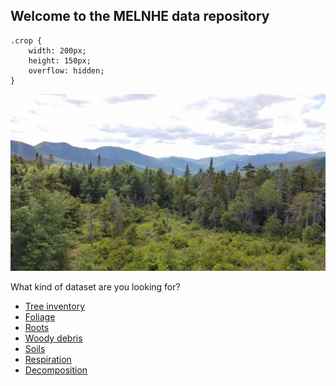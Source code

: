 ## Welcome to the MELNHE data repository

    .crop {
        width: 200px;
        height: 150px;
        overflow: hidden;
    }

   <div class="crop">
        <img src="whites.jpg" alt="whites">
    </div>

What kind of dataset are you looking for?
- [Tree inventory](tree_inventory_page.md)
- [Foliage](foliage_page.md)
- [Roots](roots_page.md)
- [Woody debris](woody_debris_page.md)
- [Soils](soils_page.md)
- [Respiration](respiration_page.md)
- [Decomposition](decomposition_page.md)

